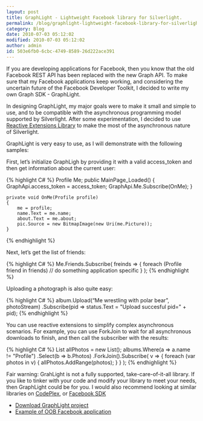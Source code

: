 ```yaml
---
layout: post
title: GraphLight - Lightweight Facebook library for Silverlight.
permalink: /blog/graphlight-lightweight-facebook-library-for-silverlight
category: Blog
date: 2010-07-03 05:12:02
modified: 2010-07-03 05:12:02
author: admin
id: 503e6fb0-6cbc-4749-8589-26d222ace391
---
```


If you are developing applications for Facebook, then you know that the old Facebook REST API has been replaced
with the new Graph API. To make sure that my Facebook applications keep working, and considering the uncertain
future of the Facebook Developer Toolkit, I decided to write my own Graph SDK - GraphLight.

In designing GraphLight, my major goals were to make it small and simple to use, and to be compatible with the
asynchronous programming model supported by Silverlight. After some experimentation, I decided to use
[Reactive Extensions Library](http://msdn.microsoft.com/en-us/devlabs/ee794896.aspx) to make the most of the
asynchronous nature of Silverlight.

GraphLight is very easy to use, as I will demonstrate with the following samples:

First, let’s initialize GraphLigh by providing it with a valid access_token and then get information about the current user:

{% highlight C# %}
    Profile Me;
    public MainPage_Loaded()
    {
        GraphApi.access_token = access_token;
        GraphApi.Me.Subscribe(OnMe);
    }

    private void OnMe(Profile profile)
    {
        me = profile;
        name.Text = me.name;
        about.Text = me.about;
        pic.Source = new BitmapImage(new Uri(me.Picture));
    }
{% endhighlight %}

Next, let’s get the list of friends:

{% highlight C# %}
    Me.Friends.Subscribe(
        freinds =>
        {
            foreach (Profile friend in friends)
                // do something application specific
        }
    );
{% endhighlight %}

Uploading a photograph is also quite easy:

{% highlight C# %}
    album.Upload(“Me wrestling with polar bear”, photoStream)
         .Subscribe(pid => status.Text = "Upload succesful pid=" + pid);
{% endhighlight %}

You can use reactive extensions to simplify complex asynchronous scenarios. For example, you can use ForkJoin
to wait for all asynchronous downloads to finish, and then call the subscriber with the results:

{% highlight C# %}
    List<Photo> allPhotos = new List<Photo>();
    albums.Where(a => a.name != "Profile")
          .Select(b => b.Photos)
          .ForkJoin().Subscribe(
               v =>
               {
                   foreach (var photos in v)
                   {
                       allPhotos.AddRange(photos);
                   }
               }
          );
{% endhighlight %}

Fair warning: GrahLight is not a fully supported, take-care-of-it-all library. If you like to tinker with your code
and modify your library to meet your needs, then GraphLight could be for you. I would also recommend looking at
similar libraries on [CodePlex](http://www.codeplex.com/), or [Facebook SDK](http://facebooksdk.net)

 * [Download GraphLight project](http://dl.dropbox.com/u/3528765/GraphLight.zip)
 * [Example of OOB Facebook application](http://dl.dropbox.com/u/3528765/samples/Graph.html)
